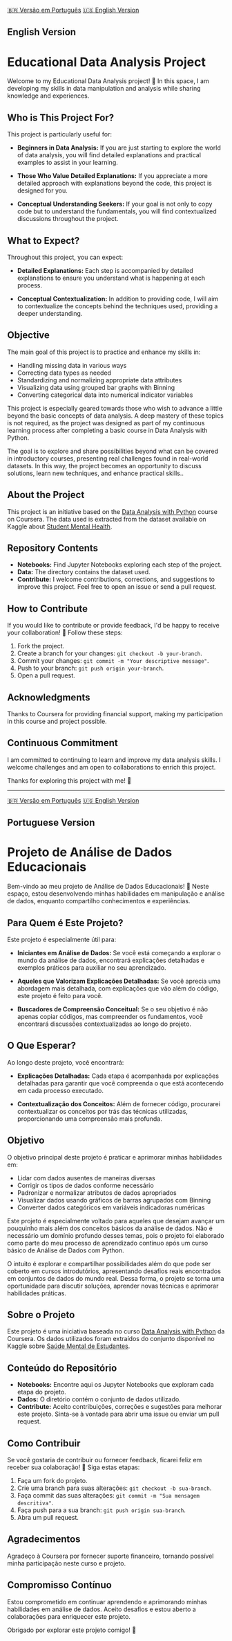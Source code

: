 [🇧🇷 Versão em Português](#portuguese-version)
[🇺🇸 English Version](#english-version)

## <a name="english-version"></a>English Version


# Educational Data Analysis Project

Welcome to my Educational Data Analysis project! 🚀 In this space, I am developing my skills in data manipulation and analysis while sharing knowledge and experiences.

## Who is This Project For?

This project is particularly useful for:

- **Beginners in Data Analysis:** If you are just starting to explore the world of data analysis, you will find detailed explanations and practical examples to assist in your learning.

- **Those Who Value Detailed Explanations:** If you appreciate a more detailed approach with explanations beyond the code, this project is designed for you.

- **Conceptual Understanding Seekers:** If your goal is not only to copy code but to understand the fundamentals, you will find contextualized discussions throughout the project.

## What to Expect?

Throughout this project, you can expect:

- **Detailed Explanations:** Each step is accompanied by detailed explanations to ensure you understand what is happening at each process.

- **Conceptual Contextualization:** In addition to providing code, I will aim to contextualize the concepts behind the techniques used, providing a deeper understanding.


## Objective

The main goal of this project is to practice and enhance my skills in:

- Handling missing data in various ways
- Correcting data types as needed
- Standardizing and normalizing appropriate data attributes
- Visualizing data using grouped bar graphs with Binning
- Converting categorical data into numerical indicator variables

This project is especially geared towards those who wish to advance a little beyond the basic concepts of data analysis. A deep mastery of these topics is not required, as the project was designed as part of my continuous learning process after completing a basic course in Data Analysis with Python.

The goal is to explore and share possibilities beyond what can be covered in introductory courses, presenting real challenges found in real-world datasets. In this way, the project becomes an opportunity to discuss solutions, learn new techniques, and enhance practical skills..

## About the Project

This project is an initiative based on the [Data Analysis with Python](https://www.coursera.org/learn/data-analysis-with-python) course on Coursera. The data used is extracted from the dataset available on Kaggle about [Student Mental Health](https://www.kaggle.com/datasets/shariful07/student-mental-health).

## Repository Contents

- **Notebooks:** Find Jupyter Notebooks exploring each step of the project.
- **Data:** The directory contains the dataset used.
- **Contribute:** I welcome contributions, corrections, and suggestions to improve this project. Feel free to open an issue or send a pull request.

## How to Contribute

If you would like to contribute or provide feedback, I'd be happy to receive your collaboration! 🙌 Follow these steps:

1. Fork the project.
2. Create a branch for your changes: `git checkout -b your-branch`.
3. Commit your changes: `git commit -m "Your descriptive message"`.
4. Push to your branch: `git push origin your-branch`.
5. Open a pull request.

## Acknowledgments

Thanks to Coursera for providing financial support, making my participation in this course and project possible.

## Continuous Commitment

I am committed to continuing to learn and improve my data analysis skills. I welcome challenges and am open to collaborations to enrich this project.

Thanks for exploring this project with me! 🌟


<hr>

[🇧🇷 Versão em Português](#portuguese-version)
[🇺🇸 English Version](#english-version)

## <a name="portuguese-version"></a>Portuguese Version

# Projeto de Análise de Dados Educacionais

Bem-vindo ao meu projeto de Análise de Dados Educacionais! 🚀 Neste espaço, estou desenvolvendo minhas habilidades em manipulação e análise de dados, enquanto compartilho conhecimentos e experiências.

## Para Quem é Este Projeto?

Este projeto é especialmente útil para:

- **Iniciantes em Análise de Dados:** Se você está começando a explorar o mundo da análise de dados, encontrará explicações detalhadas e exemplos práticos para auxiliar no seu aprendizado.

- **Aqueles que Valorizam Explicações Detalhadas:** Se você aprecia uma abordagem mais detalhada, com explicações que vão além do código, este projeto é feito para você.

- **Buscadores de Compreensão Conceitual:** Se o seu objetivo é não apenas copiar códigos, mas compreender os fundamentos, você encontrará discussões contextualizadas ao longo do projeto.

## O Que Esperar?

Ao longo deste projeto, você encontrará:

- **Explicações Detalhadas:** Cada etapa é acompanhada por explicações detalhadas para garantir que você compreenda o que está acontecendo em cada processo executado.

- **Contextualização dos Conceitos:** Além de fornecer código, procurarei contextualizar os conceitos por trás das técnicas utilizadas, proporcionando uma compreensão mais profunda.

## Objetivo

O objetivo principal deste projeto é praticar e aprimorar minhas habilidades em:

- Lidar com dados ausentes de maneiras diversas
- Corrigir os tipos de dados conforme necessário
- Padronizar e normalizar atributos de dados apropriados
- Visualizar dados usando gráficos de barras agrupados com Binning
- Converter dados categóricos em variáveis indicadoras numéricas

Este projeto é especialmente voltado para aqueles que desejam avançar um pouquinho mais além dos conceitos básicos da análise de dados. Não é necessário um domínio profundo desses temas, pois o projeto foi elaborado como parte do meu processo de aprendizado contínuo após um curso básico de Análise de Dados com Python. 

O intuito é explorar e compartilhar possibilidades além do que pode ser coberto em cursos introdutórios, apresentando desafios reais encontrados em conjuntos de dados do mundo real. Dessa forma, o projeto se torna uma oportunidade para discutir soluções, aprender novas técnicas e aprimorar habilidades práticas.

## Sobre o Projeto

Este projeto é uma iniciativa baseada no curso [Data Analysis with Python](https://www.coursera.org/learn/data-analysis-with-python) da Coursera. Os dados utilizados foram extraídos do conjunto disponível no Kaggle sobre [Saúde Mental de Estudantes](https://www.kaggle.com/datasets/shariful07/student-mental-health).

## Conteúdo do Repositório

- **Notebooks:** Encontre aqui os Jupyter Notebooks que exploram cada etapa do projeto.
- **Dados:** O diretório contém o conjunto de dados utilizado.
- **Contribute:** Aceito contribuições, correções e sugestões para melhorar este projeto. Sinta-se à vontade para abrir uma issue ou enviar um pull request.

## Como Contribuir

Se você gostaria de contribuir ou fornecer feedback, ficarei feliz em receber sua colaboração! 🙌 Siga estas etapas:

1. Faça um fork do projeto.
2. Crie uma branch para suas alterações: `git checkout -b sua-branch`.
3. Faça commit das suas alterações: `git commit -m "Sua mensagem descritiva"`.
4. Faça push para a sua branch: `git push origin sua-branch`.
5. Abra um pull request.

## Agradecimentos

Agradeço à Coursera por fornecer suporte financeiro, tornando possível minha participação neste curso e projeto.

## Compromisso Contínuo

Estou comprometido em continuar aprendendo e aprimorando minhas habilidades em análise de dados. Aceito desafios e estou aberto a colaborações para enriquecer este projeto.

Obrigado por explorar este projeto comigo! 🌟
